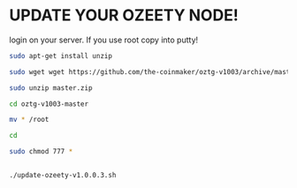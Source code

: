 # UPDATE YOUR OZEETY NODE!
login on your server. If you use root copy into putty! 

```bash
sudo apt-get install unzip
```
```bash
sudo wget wget https://github.com/the-coinmaker/oztg-v1003/archive/master.zip
```
```bash
sudo unzip master.zip
```
```bash
cd oztg-v1003-master
```

```bash
mv * /root
```

```bash
cd 
```
```bash
sudo chmod 777 *
```
```bash

./update-ozeety-v1.0.0.3.sh
```

